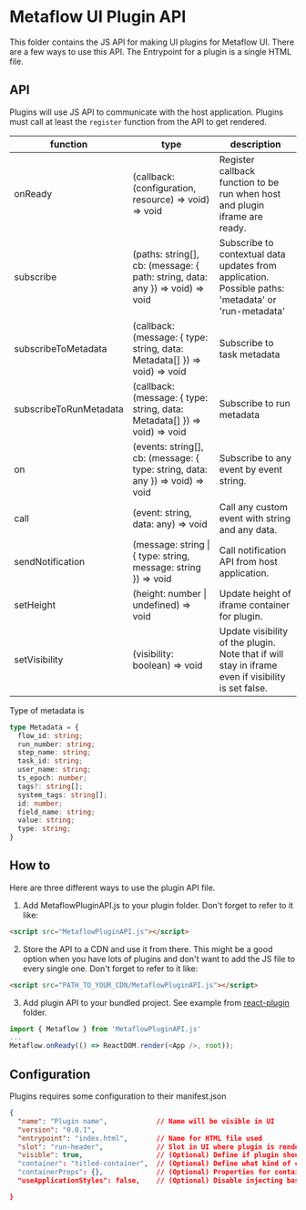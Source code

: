 # Metaflow UI Plugin API

This folder contains the JS API for making UI plugins for Metaflow UI. There are a few ways to use this API. The Entrypoint for a plugin is a single HTML file.

## API

Plugins will use JS API to communicate with the host application. Plugins must call at least the `register` function from the API to get rendered.

| function         | type | description |
| -- | -- | -- |
| onReady                | (callback: (configuration, resource) => void) => void                         | Register callback function to be run when host and plugin iframe are ready. |
| subscribe              | (paths: string[], cb: (message: { path: string, data: any }) => void) => void  | Subscribe to contextual data updates from application. Possible paths: 'metadata' or 'run-metadata' |
| subscribeToMetadata    | (callback: (message: { type: string, data: Metadata[] }) => void) => void     | Subscribe to task metadata |
| subscribeToRunMetadata | (callback: (message: { type: string, data: Metadata[] }) => void) => void     | Subscribe to run metadata |
| on                     | (events: string[], cb: (message: { type: string, data: any }) => void) => void | Subscribe to any event by event string. |
| call                   | (event: string, data: any) => void                                             | Call any custom event with string and any data. |
| sendNotification       | (message: string \| { type: string, message: string }) => void                 | Call notification API from host application. |
| setHeight              | (height: number \| undefined) => void                                          | Update height of iframe container for plugin. |
| setVisibility          | (visibility: boolean) => void                                                  | Update visibility of the plugin. Note that if will stay in iframe even if visibility is set false. |

Type of metadata is 

```typescript
type Metadata = {
  flow_id: string;
  run_number: string;
  step_name: string;
  task_id: string;
  user_name: string;
  ts_epoch: number;
  tags?: string[];
  system_tags: string[];
  id: number;
  field_name: string;
  value: string;
  type: string;
}
```

## How to

Here are three different ways to use the plugin API file.

1. Add MetaflowPluginAPI.js to your plugin folder. Don't forget to refer to it like:

```html
<script src="MetaflowPluginAPI.js"></script>
```

2. Store the API to a CDN and use it from there. This might be a good option when you have lots of plugins and don't want to add the JS file to every single one. Don't forget to refer to it like:

```html
<script src="PATH_TO_YOUR_CDN/MetaflowPluginAPI.js"></script>
```

3. Add plugin API to your bundled project. See example from [react-plugin](Examples/react-plugin/package.json) folder.

```js
import { Metaflow } from 'MetaflowPluginAPI.js'
...
Metaflow.onReady(() => ReactDOM.render(<App />, root));
```

## Configuration

Plugins requires some configuration to their manifest.json

```json
{
  "name": "Plugin name",            // Name will be visible in UI
  "version": "0.0.1",
  "entrypoint": "index.html",       // Name for HTML file used
  "slot": "run-header",             // Slot in UI where plugin is rendered. "run-header" or "task-details"
  "visible": true,                  // (Optional) Define if plugin should be visible by default. Default: true
  "container": "titled-container",  // (Optional) Define what kind of container is used for plugin. "collapsable" or "titled-container". Default: "collapsable"
  "containerProps": {},             // (Optional) Properties for container element. For example collapsable can take { "initialState": true } to be open by default. Default: null
  "useApplicationStyles": false,    // (Optional) Disable injecting basic styles from main application. Default: true

}
```